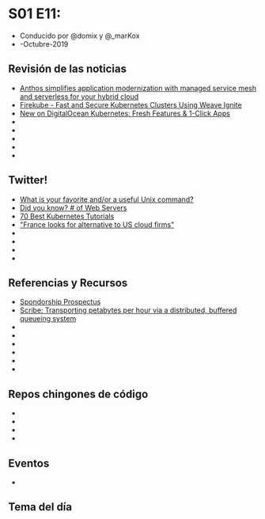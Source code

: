 # S01 E11: 

- Conducido por @domix y @_marKox
- -Octubre-2019

## Revisión de las noticias

* [Anthos simplifies application modernization with managed service mesh and serverless for your hybrid cloud](https://cloud.google.com/blog/topics/hybrid-cloud/anthos-simplifies-application-modernization-with-managed-service-mesh-and-serverless-for-your-hybrid-cloud)
* [Firekube - Fast and Secure Kubernetes Clusters Using Weave Ignite](https://www.weave.works/blog/firekube-fast-and-secure-kubernetes-clusters-using-weave-ignite)
* [New on DigitalOcean Kubernetes: Fresh Features & 1-Click Apps](https://blog.digitalocean.com/new-on-digitalocean-kubernetes/)
* []()
* []()
* []()
* []()
* []()



## Twitter!

* [What is your favorite and/or a useful Unix command?](https://twitter.com/varcharr/status/1176287245315248128?s=21)
* [Did you know? # of Web Servers](https://twitter.com/w3c/status/1179909748147343361)
* [70 Best Kubernetes Tutorials](https://twitter.com/learnk8s/status/1180441324786507777)
* ["France looks for alternative to US cloud firms"](https://twitter.com/cra/status/1180185075075502080)
* []()
* []()
* []()
* []()


## Referencias y Recursos

* [Spondorship Prospectus](https://events.linuxfoundation.org/wp-content/uploads/2019/09/sponsor-cncf-20190924.pdf)
* [Scribe: Transporting petabytes per hour via a distributed, buffered queueing system](https://engineering.fb.com/data-infrastructure/scribe/)
* []()
* []()
* []()
* []()
* []()
* []()


## Repos chingones de código

* []()
* []()
* []()
* []()


## Eventos

* []()

## Tema del día


